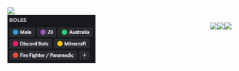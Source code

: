 <a href="#">
  <img src="https://lanyard.cnrad.dev/api/324504908013240330?hideBadges=true"  align="left"/>
</a>
<br>
<a href="#">
  <img src="https://raw.githubusercontent.com/BoredManCodes/BoredManCodes/main/roles.png"  align="left"/>
</a>
<br>
<a href="#">
  <img src="https://stats-boredmancodes.vercel.app/api?username=BoredManCodes&hide=stars&show_icons=true&count_private=true"  align="right"/>
</a>
<a href="#">
  <img src="https://stats-boredmancodes.vercel.app/api/wakatime?username=BoredManCodes"  align="right"/>
</a>
<a href="#">
  <img src="https://stats-boredmancodes.vercel.app/api/top-langs/?username=BoredManCodes&langs_count=3"  align="right"/>
</a>
